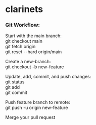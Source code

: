 # clarinets

### Git Workflow:
Start with the main branch:<br>
git checkout main<br>
git fetch origin<br>
git reset --hard origin/main<br>

Create a new-branch:<br>
git checkout -b new-feature<br>

Update, add, commit, and push changes:<br>
git status<br>
git add <some-file><br>
git commit<br>

Push feature branch to remote:<br>
git push -u origin new-feature<br>

Merge your pull request
